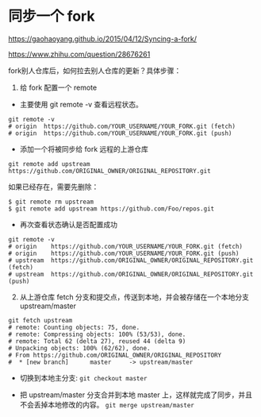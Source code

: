 
同步一个 fork
=====

https://gaohaoyang.github.io/2015/04/12/Syncing-a-fork/

https://www.zhihu.com/question/28676261


fork别人仓库后，如何拉去别人仓库的更新？具体步骤：

1. 给 fork 配置一个 remote

- 主要使用 git remote -v 查看远程状态。

``` shell
git remote -v
# origin  https://github.com/YOUR_USERNAME/YOUR_FORK.git (fetch)
# origin  https://github.com/YOUR_USERNAME/YOUR_FORK.git (push)
```

- 添加一个将被同步给 fork 远程的上游仓库

``` shell
git remote add upstream https://github.com/ORIGINAL_OWNER/ORIGINAL_REPOSITORY.git
```

如果已经存在，需要先删除：

```
$ git remote rm upstream
$ git remote add upstream https://github.com/Foo/repos.git
```

- 再次查看状态确认是否配置成功

``` shell
git remote -v
# origin    https://github.com/YOUR_USERNAME/YOUR_FORK.git (fetch)
# origin    https://github.com/YOUR_USERNAME/YOUR_FORK.git (push)
# upstream  https://github.com/ORIGINAL_OWNER/ORIGINAL_REPOSITORY.git (fetch)
# upstream  https://github.com/ORIGINAL_OWNER/ORIGINAL_REPOSITORY.git (push)
```

2. 从上游仓库 fetch 分支和提交点，传送到本地，并会被存储在一个本地分支 upstream/master 


``` shell
git fetch upstream
# remote: Counting objects: 75, done.
# remote: Compressing objects: 100% (53/53), done.
# remote: Total 62 (delta 27), reused 44 (delta 9)
# Unpacking objects: 100% (62/62), done.
# From https://github.com/ORIGINAL_OWNER/ORIGINAL_REPOSITORY
#  * [new branch]      master     -> upstream/master
```

- 切换到本地主分支: `git checkout master`

- 把 upstream/master 分支合并到本地 master 上，这样就完成了同步，并且不会丢掉本地修改的内容。 `git merge upstream/master`
